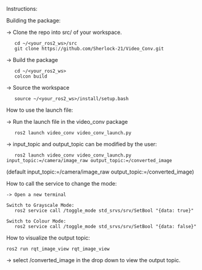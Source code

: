 Instructions: 


Building the package:

-> Clone the repo into src/ of your workspace.
      
       cd ~/<your_ros2_ws>/src
       git clone https://github.com/Sherlock-21/Video_Conv.git
       
-> Build the package
    
       cd ~/<your_ros2_ws> 
       colcon build
       
-> Source the workspace
    
       source ~/<your_ros2_ws>/install/setup.bash

       
How to use the launch file:

-> Run the launch file in the video_conv package
    
       ros2 launch video_conv video_conv_launch.py
       
-> input_topic and output_topic can be modified by the user:
    
       ros2 launch video_conv video_conv_launch.py input_topic:=/camera/image_raw output_topic:=/converted_image
    
(default input_topic:=/camera/image_raw output_topic:=/converted_image)
       
How to call the service to change the mode:

    -> Open a new terminal
    
    Switch to Grayscale Mode:
       ros2 service call /toggle_mode std_srvs/srv/SetBool "{data: true}"
       
    Switch to Colour Mode:
       ros2 service call /toggle_mode std_srvs/srv/SetBool "{data: false}"
       
       
How to visualize the output topic:

    ros2 run rqt_image_view rqt_image_view

-> select /converted_image in the drop down to view the output topic.
    
    
    
      
        
